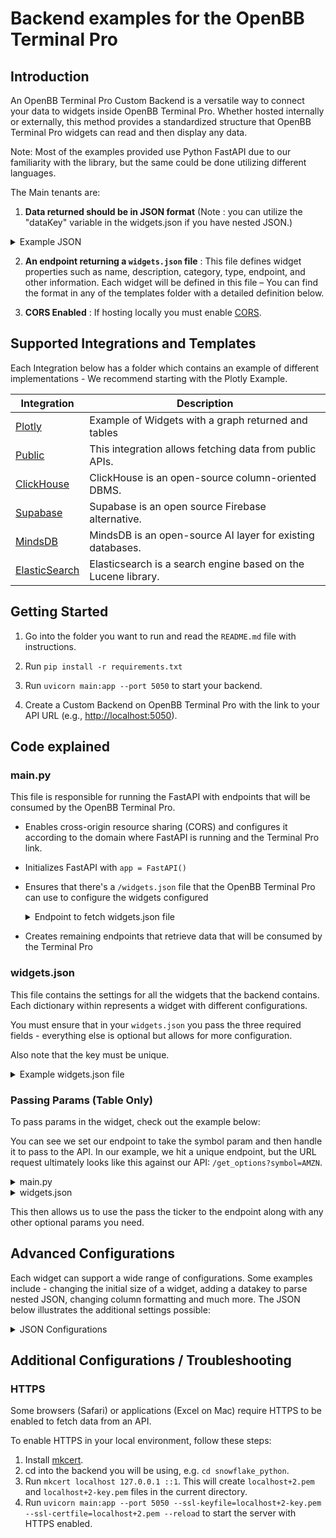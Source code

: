 # Backend examples for the OpenBB Terminal Pro

## Introduction

An OpenBB Terminal Pro Custom Backend is a versatile way to connect your data to widgets inside OpenBB Terminal Pro. Whether hosted internally or externally, this method provides a standardized structure that OpenBB Terminal Pro widgets can read and then display any data.

Note: Most of the examples provided use Python FastAPI due to our familiarity with the library, but the same could be done utilizing different languages.

The Main tenants are:

1. **Data returned should be in JSON format** (Note : you can utilize the "dataKey" variable in the widgets.json if you have nested JSON.)

<details>
    <summary>Example JSON</summary>

    ```json
    [
      {
        "title": "To Kill a Mockingbird",
        "author": "Harper Lee",
        "year": 1960,
        "genre": "Fiction"
      },
      {
        "title": "1984",
        "author": "George Orwell",
        "year": 1949,
        "genre": "Dystopian"
      },
      {
        "title": "The Great Gatsby",
        "author": "F. Scott Fitzgerald",
        "year": 1925,
        "genre": "Classic"
      }
    ]
    ```

</details>

2. **An endpoint returning a ```widgets.json``` file** : This file defines widget properties such as name, description, category, type, endpoint, and other information. Each widget will be defined in this file – You can find the format in any of the templates folder with a detailed definition below.

3. **CORS Enabled** : If hosting locally you must enable [CORS](https://fastapi.tiangolo.com/tutorial/cors/).

## Supported Integrations and Templates

Each Integration below has a folder which contains an example of different implementations - We recommend starting with the Plotly Example.

| Integration | Description |
| ----------- | ----------- |
| [Plotly](/plotly_example/README.md) | Example of Widgets with a graph returned and tables |
| [Public](/public_endpoint/README.md) | This integration allows fetching data from public APIs. |
| [ClickHouse](/clickhouse_python/README.md) | ClickHouse is an open-source column-oriented DBMS. |
| [Supabase](/supabase_python/README.md) | Supabase is an open source Firebase alternative. |
| [MindsDB](/mindsdb_python/README.md) | MindsDB is an open-source AI layer for existing databases. |
| [ElasticSearch](/elasticsearch_python/README.md) | Elasticsearch is a search engine based on the Lucene library. |

## Getting Started

1. Go into the folder you want to run and read the `README.md` file with instructions.

2. Run `pip install -r requirements.txt`

3. Run `uvicorn main:app --port 5050` to start your backend.

4. Create a Custom Backend on OpenBB Terminal Pro with the link to your API URL (e.g., <http://localhost:5050>).

## Code explained

### main.py

This file is responsible for running the FastAPI with endpoints that will be consumed by the OpenBB Terminal Pro.

* Enables cross-origin resource sharing (CORS) and configures it according to the domain where FastAPI is running and the Terminal Pro link.

* Initializes FastAPI with `app = FastAPI()`

* Ensures that there's a `/widgets.json` file that the OpenBB Terminal Pro can use to configure the widgets configured

  <details>
      <summary>Endpoint to fetch widgets.json file</summary>

  ```python
  @app.get("/widgets.json")
  def get_widgets():
      """Widgets configuration file for the OpenBB Terminal Pro"""
      file_path = "widgets.json"
      with open(file_path, "r") as file:
          data = json.load(file)
      return JSONResponse(content=data)
  ```

  </details>

* Creates remaining endpoints that retrieve data that will be consumed by the Terminal Pro

### widgets.json

This file contains the settings for all the widgets that the backend contains. Each dictionary within represents a widget with different configurations.

You must ensure that in your `widgets.json` you pass the three required fields - everything else is optional but allows for more configuration.

Also note that the key must be unique.

  <details>
      <summary>Example widgets.json file</summary>

```jsonc
{
  "financial_data_from_supabase": { // must be unique in your widgets.json
    "name": "Financial data supabase", // required - Name of the Widget
    "description": "Financial data from supabase", // required - Description of the Widget
    "endpoint": "financial_data_from_supabase", // required - What endpoint to hit from the main.py file
    "category": "economy", // optional - what category to show under on the search inside OpenBB Terminal Pro
    "searchCategory": "economy", // optional - what category to show under on the search inside OpenBB Terminal Pro
    "gridData": { // optional - how large you want the widget to be on the dashboard
      "w": 20,
      "h": 5
    }
  }
}
```

  </details>

### Passing Params (Table Only)

To pass params in the widget, check out the example below:

You can see we set our endpoint to take the symbol param and then handle it to pass to the API. In our example,
we hit a unique endpoint, but the URL request ultimately looks like this against our API: `/get_options?symbol=AMZN`.

  <details>
      <summary>main.py</summary>

```python
@app.get("/get_options")
def get_options(symbol: str):
    """Get options data"""

    response = requests.get(f'https://test.com/options/flow/{symbol}')

    if response.status_code == 200:
        data = response.json()
        return data
```

 </details>

   <details>
      <summary>widgets.json</summary>

```jsonc
{
  "get_options": {
    "name": "Options Data",
    "description": "Options Data from Source",
    "category": "options",
    "searchCategory": "options",
    "widgetType": "options",
    "params": { "symbol": "", "optional": { "interval": [1, 2, 3, 4, 5] } }, //interval isn't needed here just showing other ways to pass more params
    // another example is "params": { "symbol": "", "date": "string" }, - which gives you a date picker to send
    // note - symbol and date are passed outside of optional
    "endpoint": "get_options",
    "gridData": {
      "w": 20,
      "h": 5
    },
    "data": {
      "table": {
        "showAll": true, // show all data from the resp in a table
        "index": "symbol" // name of the field for the index
      }
    }
  }
}

```

 </details>

This then allows us to use the pass the ticker to the endpoint along with any other optional params you need.

## Advanced Configurations

Each widget can support a wide range of configurations. Some examples include - changing the initial size of a widget, adding a datakey to parse nested JSON, changing column formatting and much more.
The JSON below illustrates the additional settings possible:

<details>
    <summary>JSON Configurations</summary>

```jsonc
{
  // required properties
  "name": "string", // Name of the widget in the list the user sees. Displayed on top left of widget.
  "description": "string", // Description to show to the user on the info button and on the search/add widget menu.
  "endpoint": "string", // Endpoint for the widget data.
  // optional properties
  "category": "string", // Category to show the widget under the widget search. If you pass a category we don't have it will make one. Default : My Widgets
  "sub_category": "string", // Sub category to show in the widget search. Default : None
  "source": ["source"], // sources for the advanced widget - you can pass multiple here
  "gridData": {
    // Grid data configuration for the widget. How large you want the widget to be on initial render
    "x": 0, // Horizontal grid position.
    "y": 0, // Vertical grid position.
    "w": 0, // Width for the widget in the grid.
    "h": 0, // Height for the widget in the grid.
    "minH": 0, // Minimum height.
    "minW": 0, // Minimum width.
    "maxH": 0, // Maximum height.
    "maxW": 0, // Maximum width.
    "static": false, // Indicates if the widget is static and cannot be moved. Default : false
    "isDraggable": true // Specifies if the widget can be dragged. Default : true
  },
  "storage": {
    // Storage for the widget that doesn't fit in the other fields.
    "key": "value"
  },
  "defaultViz" : "table", // Default visualization for the widget. Can be one of table or chart (default : table)
  "type": "string", // Main widget type (chart, table, note, custom).
  "widgetId": "string", // Identifier for the specific widget instance. Used to map with openbb ui widgets.
  "data": {
    "dataKey": "string", // Key for the data.
    "table": {
      // Configurations for the Table
      "enableCharts": true, // Allow charting to work from the widget table (default: true)
      "showAll": true, // Indicates if all data should be shown.
      "transpose": true, // Indicates if the table should be transposed.
      "columnsDefs": [
        {
          // Configuration for table columns.
          "field": "string", // Field name from the JSON data.
          "headerName": "string", // Header name for the column.
          "chartDataType": "string", // Chart data type (category, series, time, excluded).
          "cellDataType": "string", // Cell data type (text, number, boolean, date, dateString, object).
          "formatterFn": "string", // Formatter function (int, bigInt, etc.).
          "renderFn": "string", // Render function (green, red, titleCase, etc.).
          "width": 0, // Width of the column.
          "hide": true, // Indicates if the column should be hidden.
        }
      ],
      "mode": "string", // Display mode for the table (light, dark).
      "density": "string", // Density mode for the table (compact, default).
    },
    "chart": {
      // Chart instance that hits a callback for the JSON data.
      "callback": "string" // Callback function for the chart.
    }
  },
  "endpointMethod": "GET", // Endpoint method (GET, POST).
  "endpointHeaders": [
    {
      // Endpoint headers.
      "key": "string",
      "value": "string"
    }
  ],
  "params": {
    // URL params to send to the endpoint (e.g., callback endpoint in "analyst_upgrades_downgrades").
    "key": "value"
  }
}
```

</details>

## Additional Configurations / Troubleshooting

### HTTPS

Some browsers (Safari) or applications (Excel on Mac) require HTTPS to be enabled to fetch data from an API.

To enable HTTPS in your local environment, follow these steps:

1. Install [mkcert](https://github.com/FiloSottile/mkcert).
2. cd into the backend you will be using, e.g. `cd snowflake_python`.
3. Run `mkcert localhost 127.0.0.1 ::1`. This will create `localhost+2.pem` and `localhost+2-key.pem` files in the current directory.
4. Run `uvicorn main:app --port 5050 --ssl-keyfile=localhost+2-key.pem --ssl-certfile=localhost+2.pem --reload` to start the server with HTTPS enabled.

